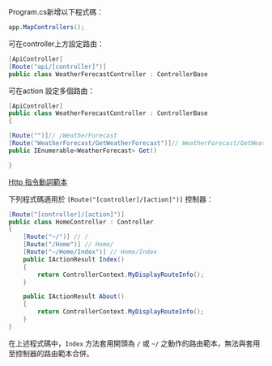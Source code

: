 
Program.cs新增以下程式碼：
```C#
app.MapControllers();
```

可在controller上方設定路由：
```C#
[ApiController]
[Route("api/[controller]")]
public class WeatherForecastController : ControllerBase
```

可在action 設定多個路由：
```C#
[ApiController]
public class WeatherForecastController : ControllerBase
{

[Route("")]// /WeatherForecast
[Route("WeatherForecast/GetWeatherForecast")]// WeatherForecast/GetWeatherForecast
public IEnumerable<WeatherForecast> Get()

}
```

[Http 指令動詞範本](https://learn.microsoft.com/zh-tw/aspnet/core/mvc/controllers/routing?view=aspnetcore-8.0#http-verb-templates)

下列程式碼適用於 `[Route("[controller]/[action]")]` 控制器：

``` C#
[Route("[controller]/[action]")]
public class HomeController : Controller
{
    [Route("~/")] // /
    [Route("/Home")] // Home/
    [Route("~/Home/Index")] // Home/Index
    public IActionResult Index()
    {
        return ControllerContext.MyDisplayRouteInfo();
    }

    public IActionResult About()
    {
        return ControllerContext.MyDisplayRouteInfo();
    }
}
```

在上述程式碼中，`Index` 方法套用開頭為 `/` 或 `~/` 之動作的路由範本，無法與套用至控制器的路由範本合併。

